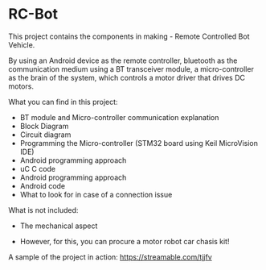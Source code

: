 # RC-Bot
This project contains the components in making - Remote Controlled Bot Vehicle.

By using an Android device as the remote controller, bluetooth as the communication medium using a BT transceiver module, a micro-controller as the brain of the system, which controls a motor driver that drives DC motors.

What you can find in this project:
- BT module and Micro-controller communication explanation
- Block Diagram
- Circuit diagram
- Programming the Micro-controller (STM32 board using Keil MicroVision IDE)
- Android programming approach
- uC C code
- Android programming approach
- Android code
- What to look for in case of a connection issue

What is not included:
- The mechanical aspect
* However, for this, you can procure a motor robot car chasis kit! 

A sample of the project in action:
https://streamable.com/tjjfv

